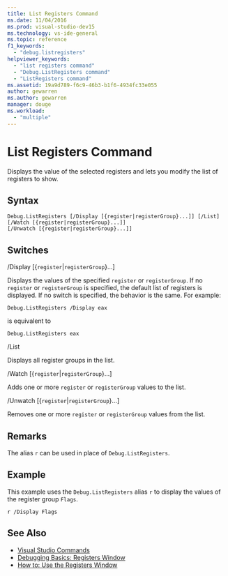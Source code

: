 ```yaml
---
title: List Registers Command
ms.date: 11/04/2016
ms.prod: visual-studio-dev15
ms.technology: vs-ide-general
ms.topic: reference
f1_keywords:
  - "debug.listregisters"
helpviewer_keywords:
  - "list registers command"
  - "Debug.ListRegisters command"
  - "ListRegisters command"
ms.assetid: 19a9d789-f6c9-46b3-b1f6-4934fc33e055
author: gewarren
ms.author: gewarren
manager: douge
ms.workload:
  - "multiple"
---
```

# List Registers Command
Displays the value of the selected registers and lets you modify the list of registers to show.

## Syntax

```
Debug.ListRegisters [/Display [{register|registerGroup}...]] [/List]
[/Watch [{register|registerGroup}...]]
[/Unwatch [{register|registerGroup}...]]
```

## Switches
 /Display [{`register`&#124;`registerGroup`}...]

 Displays the values of the specified `register` or `registerGroup`. If no `register` or `registerGroup` is specified, the default list of registers is displayed. If no switch is specified, the behavior is the same. For example:

 `Debug.ListRegisters /Display eax`

 is equivalent to

 `Debug.ListRegisters eax`

 /List

 Displays all register groups in the list.

 /Watch [{`register`&#124;`registerGroup`}...]

 Adds one or more `register` or `registerGroup` values to the list.

 /Unwatch [{`register`&#124;`registerGroup`}...]

 Removes one or more `register` or `registerGroup` values from the list.

## Remarks
 The alias `r` can be used in place of `Debug.ListRegisters`.

## Example
 This example uses the `Debug.ListRegisters` alias `r` to display the values of the register group `Flags`.

```
r /Display Flags
```

## See Also

- [Visual Studio Commands](../../ide/reference/visual-studio-commands.md)
- [Debugging Basics: Registers Window](../../debugger/debugging-basics-registers-window.md)
- [How to: Use the Registers Window](../../debugger/how-to-use-the-registers-window.md)